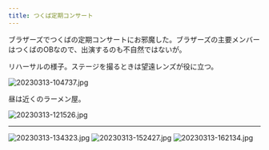 ```yaml
---
title: つくば定期コンサート
---
```


ブラザーズでつくばの定期コンサートにお邪魔した。ブラザーズの主要メンバーはつくばのOBなので、出演するのも不自然ではないが。

リハーサルの様子。ステージを撮るときは望遠レンズが役に立つ。

![20230313-104737.jpg](https://ceshmina-photos.s3.ap-northeast-1.amazonaws.com/medium/202303/20230313-104737.jpg)

昼は近くのラーメン屋。

![20230313-121526.jpg](https://ceshmina-photos.s3.ap-northeast-1.amazonaws.com/medium/202303/20230313-121526.jpg)

---

![20230313-134323.jpg](https://ceshmina-photos.s3.ap-northeast-1.amazonaws.com/medium/202303/20230313-134323.jpg)
![20230313-152427.jpg](https://ceshmina-photos.s3.ap-northeast-1.amazonaws.com/medium/202303/20230313-152427.jpg)
![20230313-162134.jpg](https://ceshmina-photos.s3.ap-northeast-1.amazonaws.com/medium/202303/20230313-162134.jpg)
